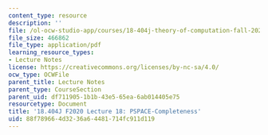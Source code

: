 ```yaml
---
content_type: resource
description: ''
file: /ol-ocw-studio-app/courses/18-404j-theory-of-computation-fall-2020/88f789664d3236a64481714fc911d119_MIT18_404f20_lec18.pdf
file_size: 466862
file_type: application/pdf
learning_resource_types:
- Lecture Notes
license: https://creativecommons.org/licenses/by-nc-sa/4.0/
ocw_type: OCWFile
parent_title: Lecture Notes
parent_type: CourseSection
parent_uid: df711905-1b1b-43e5-65ea-6ab014405e75
resourcetype: Document
title: '18.404J F2020 Lecture 18: PSPACE-Completeness'
uid: 88f78966-4d32-36a6-4481-714fc911d119
---
```

